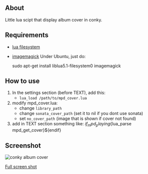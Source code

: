 About
------------
Little lua scipt that display album cover in conky.

Requirements
------------
* [lua filesystem](http://www.luaforge.net/projects/luafilesystem) 
* [imagemagick](http://www.imagemagick.org)
Under Ubuntu, just do:

    sudo apt-get install liblua5.1-filesystem0 imagemagick

How to use
------------
1. In the settings section (before TEXT), add this:
    * `lua_load /path/to/mpd_cover.lua`
2. modify mpd_cover.lua:
    * change `library_path`
    * change `sonata_cover_path` (set it to nil if you dont use sonata)
    * set `no_cover_path` (image that is shown if cover not found)
3. add in TEXT section something like:
    ${if_mpd_playing}${lua_parse mpd_get_cover}${endif}

Screenshot
------------

![conky album cover](http://th09.deviantart.net/fs50/300W/i/2009/320/a/d/Cover_at_conky_by_kwargs.png "conky album cover")

[Full screen shot](http://kwargs.deviantart.com/art/Cover-at-conky-143790332 "Full screenshot")

